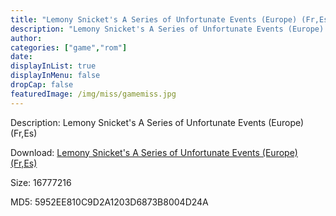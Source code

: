 ```yaml
---
title: "Lemony Snicket's A Series of Unfortunate Events (Europe) (Fr,Es)"
description: "Lemony Snicket's A Series of Unfortunate Events (Europe) (Fr,Es)"
author: 
categories: ["game","rom"]
date: 
displayInList: true
displayInMenu: false
dropCap: false
featuredImage: /img/miss/gamemiss.jpg
---
```


Description: Lemony Snicket's A Series of Unfortunate Events (Europe) (Fr,Es)

Download: <a style="text-decoration:underline;" href="https://mega.nz/#!eKJg3Y4b!HCfCF4dKLzqR51ga81TliFbgltong284GeonO6g7u3o" target = "_blank" rel = "nofollow" > Lemony Snicket's A Series of Unfortunate Events (Europe) (Fr,Es)</a>

Size: 16777216

MD5: 5952EE810C9D2A1203D6873B8004D24A

